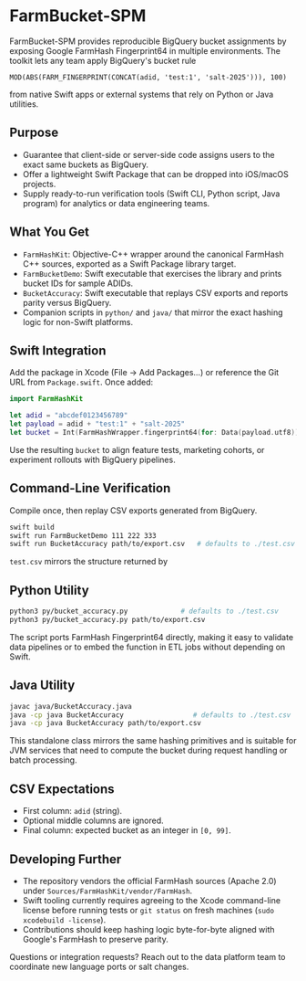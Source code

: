 # FarmBucket-SPM

FarmBucket-SPM provides reproducible BigQuery bucket assignments by exposing Google FarmHash Fingerprint64 in multiple environments. The toolkit lets any team apply BigQuery's bucket rule

```
MOD(ABS(FARM_FINGERPRINT(CONCAT(adid, 'test:1', 'salt-2025'))), 100)
```

from native Swift apps or external systems that rely on Python or Java utilities.

## Purpose

- Guarantee that client-side or server-side code assigns users to the exact same buckets as BigQuery.
- Offer a lightweight Swift Package that can be dropped into iOS/macOS projects.
- Supply ready-to-run verification tools (Swift CLI, Python script, Java program) for analytics or data engineering teams.

## What You Get

- `FarmHashKit`: Objective-C++ wrapper around the canonical FarmHash C++ sources, exported as a Swift Package library target.
- `FarmBucketDemo`: Swift executable that exercises the library and prints bucket IDs for sample ADIDs.
- `BucketAccuracy`: Swift executable that replays CSV exports and reports parity versus BigQuery.
- Companion scripts in `python/` and `java/` that mirror the exact hashing logic for non-Swift platforms.

## Swift Integration

Add the package in Xcode (File → Add Packages…) or reference the Git URL from `Package.swift`. Once added:

```swift
import FarmHashKit

let adid = "abcdef0123456789"
let payload = adid + "test:1" + "salt-2025"
let bucket = Int(FarmHashWrapper.fingerprint64(for: Data(payload.utf8)).magnitude % 100)
```

Use the resulting `bucket` to align feature tests, marketing cohorts, or experiment rollouts with BigQuery pipelines.

## Command-Line Verification

Compile once, then replay CSV exports generated from BigQuery.

```bash
swift build
swift run FarmBucketDemo 111 222 333
swift run BucketAccuracy path/to/export.csv   # defaults to ./test.csv when no path is given
```

`test.csv` mirrors the structure returned by

## Python Utility

```bash
python3 py/bucket_accuracy.py             # defaults to ./test.csv
python3 py/bucket_accuracy.py path/to/export.csv
```

The script ports FarmHash Fingerprint64 directly, making it easy to validate data pipelines or to embed the function in ETL jobs without depending on Swift.

## Java Utility

```bash
javac java/BucketAccuracy.java
java -cp java BucketAccuracy                 # defaults to ./test.csv
java -cp java BucketAccuracy path/to/export.csv
```

This standalone class mirrors the same hashing primitives and is suitable for JVM services that need to compute the bucket during request handling or batch processing.

## CSV Expectations

- First column: `adid` (string).
- Optional middle columns are ignored.
- Final column: expected bucket as an integer in `[0, 99]`.

## Developing Further

- The repository vendors the official FarmHash sources (Apache 2.0) under `Sources/FarmHashKit/vendor/FarmHash`.
- Swift tooling currently requires agreeing to the Xcode command-line license before running tests or `git status` on fresh machines (`sudo xcodebuild -license`).
- Contributions should keep hashing logic byte-for-byte aligned with Google's FarmHash to preserve parity.

Questions or integration requests? Reach out to the data platform team to coordinate new language ports or salt changes.
